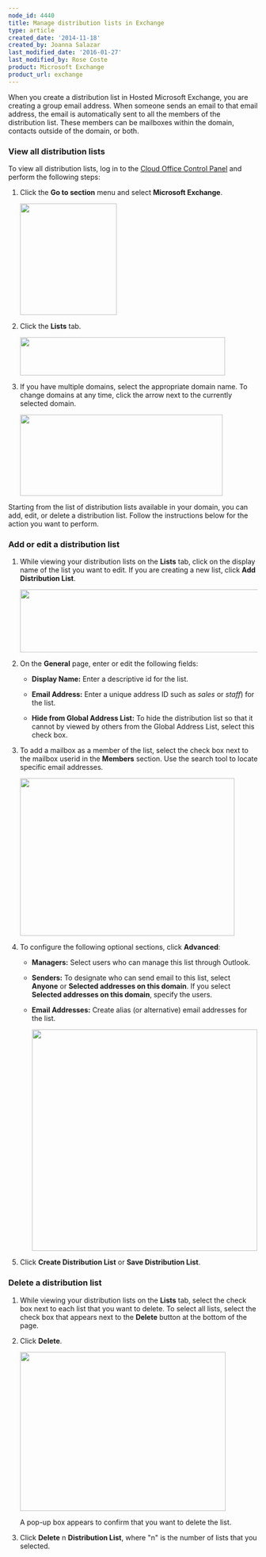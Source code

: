 ```yaml
---
node_id: 4440
title: Manage distribution lists in Exchange
type: article
created_date: '2014-11-18'
created_by: Joanna Salazar
last_modified_date: '2016-01-27'
last_modified_by: Rose Coste
product: Microsoft Exchange
product_url: exchange
---
```


When you create a distribution list in Hosted Microsoft Exchange,
you are creating a group email address.
When someone sends an email to that email address,
the email is automatically sent to all the members of the distribution list.
These members can be mailboxes within the domain,
contacts outside of the domain, or both.

### View all distribution lists

To view all distribution lists, log in to the [Cloud Office Control Panel](https://cp.rackspace.com/) and perform the following steps:

1. Click the **Go to section** menu and select **Microsoft Exchange**.

   <img alt="" height="225" src="https://8026b2e3760e2433679c-fffceaebb8c6ee053c935e8915a3fbe7.ssl.cf2.rackcdn.com/field/image/dl1.png" width="195"  />

2. Click the **Lists** tab.

	 <img alt="" height="77" src="https://8026b2e3760e2433679c-fffceaebb8c6ee053c935e8915a3fbe7.ssl.cf2.rackcdn.com/field/image/DL6.png" width="414"  />

3. If you have multiple domains, select the appropriate domain name.
   To change domains at any time, click the arrow next to the currently selected domain.

   <img alt="" height="164" src="https://8026b2e3760e2433679c-fffceaebb8c6ee053c935e8915a3fbe7.ssl.cf2.rackcdn.com/field/image/DL7.png" width="409"  />

Starting from the list of distribution lists available in your domain,
you can add, edit, or delete a distribution list.
Follow the instructions below for the action you want to perform.

### Add or edit a distribution list

1. While viewing your distribution lists on the **Lists** tab,
   click on the display name of the list you want to edit.
	 If you are creating a new list, click **Add Distribution List**.

	 <img alt="" height="127" src="https://8026b2e3760e2433679c-fffceaebb8c6ee053c935e8915a3fbe7.ssl.cf2.rackcdn.com/field/image/DL11.png" width="552"  />

2. On the **General** page, enter or edit the following fields:

    - **Display Name:** Enter a descriptive id for the list.

    - **Email Address:** Enter a unique address ID such as *sales* or *staff*) for the list.

    - **Hide from Global Address List:** To hide the distribution list
		  so that it cannot by viewed by others from the Global Address List,
			select this check box.

3. To add a mailbox as a member of the list, select the check box next to
   the mailbox userid in the **Members** section.
	 Use the search tool to locate specific email addresses.

	 <img alt="" height="318" src="https://8026b2e3760e2433679c-fffceaebb8c6ee053c935e8915a3fbe7.ssl.cf2.rackcdn.com/field/image/DL8.png" width="433"  />

4. To configure the following optional sections, click **Advanced**:

   - **Managers:** Select users who can manage this list through Outlook.

   - **Senders:** To designate who can send email to this list,
		 select **Anyone** or **Selected addresses on this domain**.
		 If you select **Selected addresses on this domain**, specify the users.

   - **Email Addresses:** Create alias (or alternative) email addresses for the list.

	 <img alt="" height="447" src="https://8026b2e3760e2433679c-fffceaebb8c6ee053c935e8915a3fbe7.ssl.cf2.rackcdn.com/field/image/DL9_0.png" width="455"  />

5. Click **Create Distribution List** or **Save Distribution List**.

### Delete a distribution list

1. While viewing your distribution lists on the **Lists** tab,
   select the check box next to each list that you want to delete.
	 To select all lists, select the check box that appears next to the
	 **Delete** button at the bottom of the page.

2. Click **Delete**.

   <img alt="" height="321" src="https://8026b2e3760e2433679c-fffceaebb8c6ee053c935e8915a3fbe7.ssl.cf2.rackcdn.com/field/image/DL10.png" width="415"  />

   A pop-up box appears to confirm that you want to delete the list.

3. Click **Delete** n **Distribution List**, where "n" is the number of lists
   that you selected.
